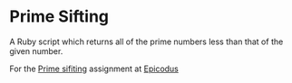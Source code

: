 Prime Sifting
=============

A Ruby script which returns all of the prime numbers less than that of the given number.

For the [Prime sifiting](http://www.learnhowtoprogram.com/lessons/legacy-data-conversion-clock-angle) assignment at [Epicodus](http://www.epicodus.com/)
